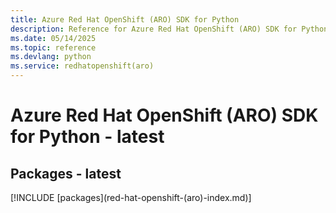 ```yaml
---
title: Azure Red Hat OpenShift (ARO) SDK for Python
description: Reference for Azure Red Hat OpenShift (ARO) SDK for Python
ms.date: 05/14/2025
ms.topic: reference
ms.devlang: python
ms.service: redhatopenshift(aro)
---
```

# Azure Red Hat OpenShift (ARO) SDK for Python - latest
## Packages - latest
[!INCLUDE [packages](red-hat-openshift-(aro\)-index.md)]